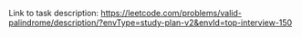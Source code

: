 Link to task description: https://leetcode.com/problems/valid-palindrome/description/?envType=study-plan-v2&envId=top-interview-150

